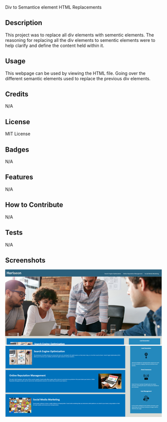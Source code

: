 Div to Semantice element HTML Replacements

## Description

This project was to replace all div elements with sementic elements. The reasoning for replacing all the div elements to sementic elements were to help clarify and define the content held within it. 

## Usage

This webpage can be used by viewing the HTML file. Going over the different semantic elements used to replace the previous div elements.

## Credits

N/A

## License

MIT License

## Badges

N/A

## Features

N/A

## How to Contribute

N/A

## Tests

N/A

## Screenshots

![](./assets/images/1.png)
![](./assets/images/2.png)